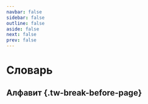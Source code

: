 ```yaml
---
navbar: false
sidebar: false
outline: false
aside: false
next: false
prev: false
---
```


# Словарь

<!--@include: ./intro.md-->

<script setup>
import { data as dict } from './dictionary.data';
import { capitalize } from '~/composables/text';
import DIndex from '~/components/Dictionary/DIndex.vue';
import DWord from '~/components/Dictionary/DWord.vue';
</script>

## Алфавит {.tw-break-before-page}

<DIndex :dict="dict" local/>

<template v-for="(words, letter) in dict">
    <h2 :id="letter" class="tw-break-before-page tw-mb-4">
        {{ capitalize(letter) }}
    </h2>
    <div class="tw-grid tw-grid-cols-3 tw-gap-x-8">
        <DWord v-for="word in words" :key="word.id" :word="word"/>
    </div>
</template>
